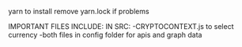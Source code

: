 yarn to install
remove yarn.lock if problems

IMPORTANT FILES INCLUDE:
IN SRC:
-CRYPTOCONTEXT.js to select currency
-both files in config folder for apis and graph data


